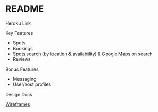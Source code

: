 # README

Heroku Link


Key Features

- Spots
- Bookings
- Spots search (by location & availability) & Google Maps on search
- Reviews

Bonus Features

- Messaging
- User/host profiles


Design Docs

[Wireframes](/wireframes)

